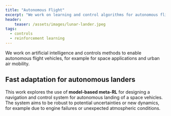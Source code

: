 ```yaml
---
title: "Autonomous Flight"
excerpt: "We work on learning and control algorithms for autonomous flight vehicles."
header:
    teaser: /assets/images/lunar-lander.jpeg
tags:
  - controls
  - reinforcement learning
---
```


We work on artificial intelligence and controls methods to enable autonomous flight vehicles, for example for space applications and urban air mobility.

## Fast adaptation for autonomous landers

This work explores the use of **model-based meta-RL** for designing a navigation and control system for autonomous landing of a space vehicles. The system aims to be robust to potential uncertainties or new dynamics, for example due to engine failures or unexpected atmospheric conditions.
